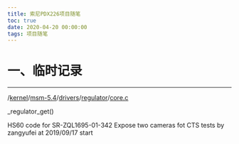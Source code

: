 ```yaml
---
title: 索尼PDX226项目随笔
toc: true
date: 2020-04-20 00:00:00
tags: 项目随笔
---
```


# 一、临时记录

------

/[kernel](http://10.105.73.85:8080/PDX226/xref/kernel/)/[msm-5.4](http://10.105.73.85:8080/PDX226/xref/kernel/msm-5.4/)/[drivers](http://10.105.73.85:8080/PDX226/xref/kernel/msm-5.4/drivers/)/[regulator](http://10.105.73.85:8080/PDX226/xref/kernel/msm-5.4/drivers/regulator/)/[core.c](http://10.105.73.85:8080/PDX226/xref/kernel/msm-5.4/drivers/regulator/core.c)

_regulator_get()

HS60 code for SR-ZQL1695-01-342 Expose two cameras fot CTS tests by zangyufei at 2019/09/17 start